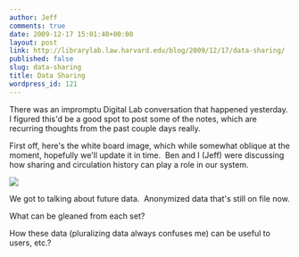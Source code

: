 ```yaml
---
author: Jeff
comments: true
date: 2009-12-17 15:01:40+00:00
layout: post
link: http://librarylab.law.harvard.edu/blog/2009/12/17/data-sharing/
published: false
slug: data-sharing
title: Data Sharing
wordpress_id: 121
---
```


There was an impromptu Digital Lab conversation that happened yesterday.  I figured this'd be a good spot to post some of the notes, which are recurring thoughts from the past couple days really.

First off, here's the white board image, which while somewhat oblique at the moment, hopefully we'll update it in time.  Ben and I (Jeff) were discussing how sharing and circulation history can play a role in our system.

[![](http://librarylab.law.harvard.edu/blog/wp-content/uploads/2009/12/Whitei_Board_Dec17_smaller2-300x174.jpg)](http://librarylab.law.harvard.edu/blog/wp-content/uploads/2009/12/Whitei_Board_Dec17_smaller2.jpg)

We got to talking about future data.  Anonymized data that's still on file now.

What can be gleaned from each set?

How these data (pluralizing data always confuses me) can be useful to users, etc.?
